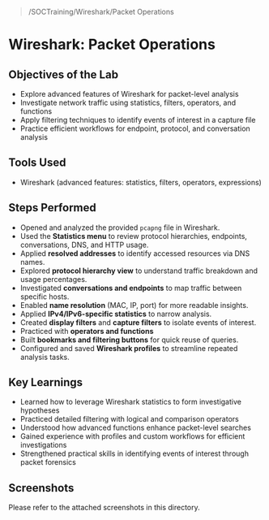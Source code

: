 > /SOCTraining/Wireshark/Packet Operations
# Wireshark: Packet Operations

## Objectives of the Lab  
- Explore advanced features of Wireshark for packet-level analysis  
- Investigate network traffic using statistics, filters, operators, and functions  
- Apply filtering techniques to identify events of interest in a capture file  
- Practice efficient workflows for endpoint, protocol, and conversation analysis  

## Tools Used  
- Wireshark (advanced features: statistics, filters, operators, expressions)  

## Steps Performed  
- Opened and analyzed the provided `pcapng` file in Wireshark.  
- Used the **Statistics menu** to review protocol hierarchies, endpoints, conversations, DNS, and HTTP usage.  
- Applied **resolved addresses** to identify accessed resources via DNS names.  
- Explored **protocol hierarchy view** to understand traffic breakdown and usage percentages.  
- Investigated **conversations and endpoints** to map traffic between specific hosts.  
- Enabled **name resolution** (MAC, IP, port) for more readable insights.  
- Applied **IPv4/IPv6-specific statistics** to narrow analysis.  
- Created **display filters** and **capture filters** to isolate events of interest.  
- Practiced with **operators and functions**
- Built **bookmarks and filtering buttons** for quick reuse of queries.  
- Configured and saved **Wireshark profiles** to streamline repeated analysis tasks.  

## Key Learnings  
- Learned how to leverage Wireshark statistics to form investigative hypotheses  
- Practiced detailed filtering with logical and comparison operators  
- Understood how advanced functions enhance packet-level searches  
- Gained experience with profiles and custom workflows for efficient investigations  
- Strengthened practical skills in identifying events of interest through packet forensics  

## Screenshots
Please refer to the attached screenshots in this directory.
